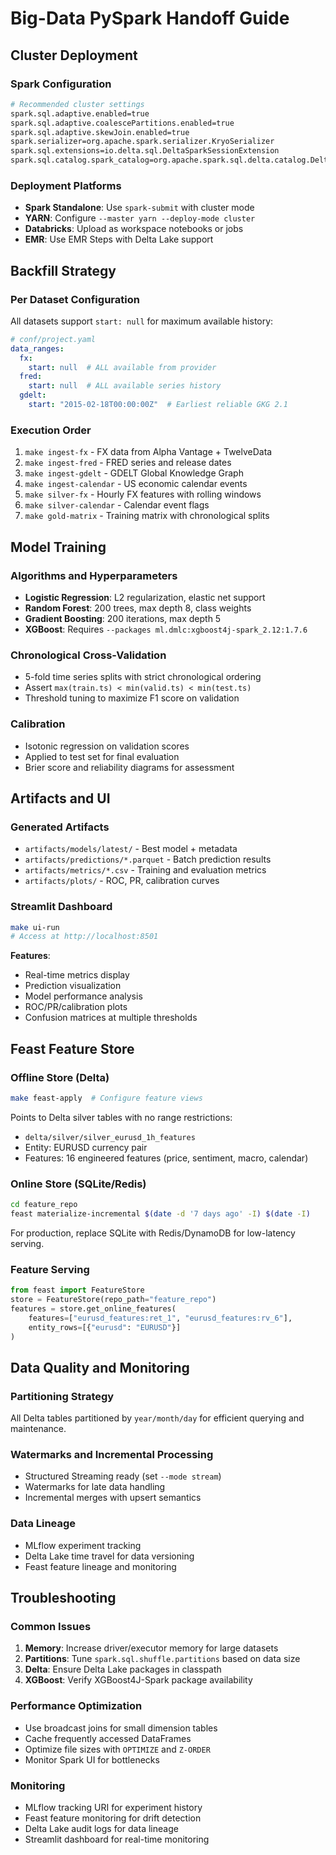 # Big-Data PySpark Handoff Guide

## Cluster Deployment

### Spark Configuration
```bash
# Recommended cluster settings
spark.sql.adaptive.enabled=true
spark.sql.adaptive.coalescePartitions.enabled=true
spark.sql.adaptive.skewJoin.enabled=true
spark.serializer=org.apache.spark.serializer.KryoSerializer
spark.sql.extensions=io.delta.sql.DeltaSparkSessionExtension
spark.sql.catalog.spark_catalog=org.apache.spark.sql.delta.catalog.DeltaCatalog
```

### Deployment Platforms
- **Spark Standalone**: Use `spark-submit` with cluster mode
- **YARN**: Configure `--master yarn --deploy-mode cluster`
- **Databricks**: Upload as workspace notebooks or jobs
- **EMR**: Use EMR Steps with Delta Lake support

## Backfill Strategy

### Per Dataset Configuration
All datasets support `start: null` for maximum available history:

```yaml
# conf/project.yaml
data_ranges:
  fx:
    start: null  # ALL available from provider
  fred:
    start: null  # ALL available series history
  gdelt:
    start: "2015-02-18T00:00:00Z"  # Earliest reliable GKG 2.1
```

### Execution Order
1. `make ingest-fx` - FX data from Alpha Vantage + TwelveData
2. `make ingest-fred` - FRED series and release dates
3. `make ingest-gdelt` - GDELT Global Knowledge Graph
4. `make ingest-calendar` - US economic calendar events
5. `make silver-fx` - Hourly FX features with rolling windows
6. `make silver-calendar` - Calendar event flags
7. `make gold-matrix` - Training matrix with chronological splits

## Model Training

### Algorithms and Hyperparameters
- **Logistic Regression**: L2 regularization, elastic net support
- **Random Forest**: 200 trees, max depth 8, class weights
- **Gradient Boosting**: 200 iterations, max depth 5
- **XGBoost**: Requires `--packages ml.dmlc:xgboost4j-spark_2.12:1.7.6`

### Chronological Cross-Validation
- 5-fold time series splits with strict chronological ordering
- Assert `max(train.ts) < min(valid.ts) < min(test.ts)`
- Threshold tuning to maximize F1 score on validation

### Calibration
- Isotonic regression on validation scores
- Applied to test set for final evaluation
- Brier score and reliability diagrams for assessment

## Artifacts and UI

### Generated Artifacts
- `artifacts/models/latest/` - Best model + metadata
- `artifacts/predictions/*.parquet` - Batch prediction results
- `artifacts/metrics/*.csv` - Training and evaluation metrics
- `artifacts/plots/` - ROC, PR, calibration curves

### Streamlit Dashboard
```bash
make ui-run
# Access at http://localhost:8501
```

**Features**:
- Real-time metrics display
- Prediction visualization
- Model performance analysis
- ROC/PR/calibration plots
- Confusion matrices at multiple thresholds

## Feast Feature Store

### Offline Store (Delta)
```bash
make feast-apply  # Configure feature views
```

Points to Delta silver tables with no range restrictions:
- `delta/silver/silver_eurusd_1h_features`
- Entity: EURUSD currency pair
- Features: 16 engineered features (price, sentiment, macro, calendar)

### Online Store (SQLite/Redis)
```bash
cd feature_repo
feast materialize-incremental $(date -d '7 days ago' -I) $(date -I)
```

For production, replace SQLite with Redis/DynamoDB for low-latency serving.

### Feature Serving
```python
from feast import FeatureStore
store = FeatureStore(repo_path="feature_repo")
features = store.get_online_features(
    features=["eurusd_features:ret_1", "eurusd_features:rv_6"],
    entity_rows=[{"eurusd": "EURUSD"}]
)
```

## Data Quality and Monitoring

### Partitioning Strategy
All Delta tables partitioned by `year/month/day` for efficient querying and maintenance.

### Watermarks and Incremental Processing
- Structured Streaming ready (set `--mode stream`)
- Watermarks for late data handling
- Incremental merges with upsert semantics

### Data Lineage
- MLflow experiment tracking
- Delta Lake time travel for data versioning
- Feast feature lineage and monitoring

## Troubleshooting

### Common Issues
1. **Memory**: Increase driver/executor memory for large datasets
2. **Partitions**: Tune `spark.sql.shuffle.partitions` based on data size
3. **Delta**: Ensure Delta Lake packages in classpath
4. **XGBoost**: Verify XGBoost4J-Spark package availability

### Performance Optimization
- Use broadcast joins for small dimension tables
- Cache frequently accessed DataFrames
- Optimize file sizes with `OPTIMIZE` and `Z-ORDER`
- Monitor Spark UI for bottlenecks

### Monitoring
- MLflow tracking URI for experiment history
- Feast feature monitoring for drift detection
- Delta Lake audit logs for data lineage
- Streamlit dashboard for real-time monitoring
